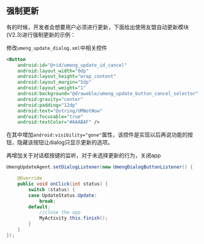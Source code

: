 ## 强制更新

有的时候，开发者会想要用户必须进行更新，下面给出使用友盟自动更新模块(V2.3)进行强制更新的示例：

修改`umeng_update_dialog.xml`中相关控件

```xml
<Button
	android:id="@+id/umeng_update_id_cancel"
	android:layout_width="0dp"
	android:layout_height="wrap_content"
	android:layout_margin="5dp"
	android:layout_weight="1"
	android:background="@drawable/umeng_update_button_cancel_selector"
	android:gravity="center"
	android:padding="12dp"
	android:text="@string/UMNotNow"
	android:focusable="true"
	android:textColor="#AAABAF" />
```

在其中增加`android:visibility="gone"`属性，该控件是实现以后再说功能的按钮，隐藏该按钮让dialog只显示更新的选项。

再增加关于对话框按键的监听，对于未选择更新的行为，关闭app

```java
UmengUpdateAgent.setDialogListener(new UmengDialogButtonListener() {

	@Override
	public void onClick(int status) {
		switch (status) {
		case UpdateStatus.Update:
			break;
		default:
			//close the app
			MyActivity.this.finish();
		}
	}
});
```
